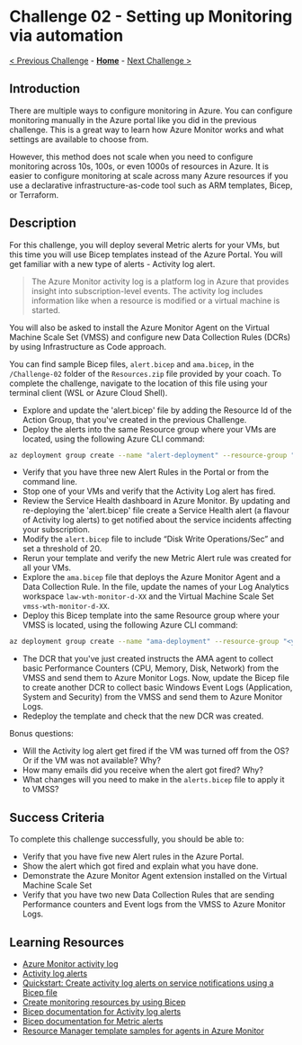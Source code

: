 # Challenge 02 - Setting up Monitoring via automation

[< Previous Challenge](./Challenge-01.md) - **[Home](../README.md)** - [Next Challenge >](./Challenge-03.md)

## Introduction

There are multiple ways to configure monitoring in Azure. You can configure monitoring manually in the Azure portal like you did in the previous challenge. This is a great way to learn how Azure Monitor works and what settings are available to choose from. 

However, this method does not scale when you need to configure monitoring across 10s, 100s, or even 1000s of resources in Azure. It is easier to configure monitoring at scale across many Azure resources if you use a declarative infrastructure-as-code tool such as ARM templates, Bicep, or Terraform.

## Description

For this challenge, you will deploy several Metric alerts for your VMs, but this time you will use Bicep templates instead of the Azure Portal. You will get familiar with a new type of alerts - Activity log alert. 

> The Azure Monitor activity log is a platform log in Azure that provides insight into subscription-level events. The activity log includes information like when a resource is modified or a virtual machine is started.

You will also be asked to install the Azure Monitor Agent on the Virtual Machine Scale Set (VMSS) and configure new Data Collection Rules (DCRs) by using Infrastructure as Code approach.

You can find sample Bicep files, `alert.bicep` and `ama.bicep`, in the `/Challenge-02` folder of the `Resources.zip` file provided by your coach. To complete the challenge, navigate to the location of this file using your terminal client (WSL or Azure Cloud Shell).

- Explore and update the 'alert.bicep' file by adding the Resource Id of the Action Group, that you've created in the previous Challenge.
- Deploy the alerts into the same Resource group where your VMs are located, using the following Azure CLI command: 
```bash
az deployment group create --name "alert-deployment" --resource-group "<your-resource-group-name>" --template-file alert.bicep
```
- Verify that you have three new Alert Rules in the Portal or from the command line.
- Stop one of your VMs and verify that the Activity Log alert has fired.
- Review the Service Health dashboard in Azure Monitor. By updating and re-deploying the 'alert.bicep' file create a Service Health alert (a flavour of Activity log alerts) to get notified about the service incidents affecting your subscription.
- Modify the `alert.bicep` file to include “Disk Write Operations/Sec” and set a threshold of 20. 
- Rerun your template and verify the new Metric Alert rule was created for all your VMs.
- Explore the `ama.bicep` file that deploys the Azure Monitor Agent and a Data Collection Rule. In the file, update the names of your Log Analytics workspace `law-wth-monitor-d-XX` and the Virtual Machine Scale Set `vmss-wth-monitor-d-XX`.
- Deploy this Bicep template into the same Resource group where your VMSS is located, using the following Azure CLI command: 
```bash
az deployment group create --name "ama-deployment" --resource-group "<your-resource-group-name>" --template-file ama.bicep
```
- The DCR that you've just created instructs the AMA agent to collect basic Performance Counters (CPU, Memory, Disk, Network) from the VMSS and send them to Azure Monitor Logs. Now, update the Bicep file to create another DCR to collect basic Windows Event Logs (Application, System and Security) from the VMSS and send them to Azure Monitor Logs. 
- Redeploy the template and check that the new DCR was created.

Bonus questions: 
- Will the Activity log alert get fired if the VM was turned off from the OS? Or if the VM was not available? Why?
- How many emails did you receive when the alert got fired? Why?
- What changes will you need to make in the `alerts.bicep` file to apply it to VMSS?

## Success Criteria

To complete this challenge successfully, you should be able to:
- Verify that you have five new Alert rules in the Azure Portal.
- Show the alert which got fired and explain what you have done.
- Demonstrate the Azure Monitor Agent extension installed on the Virtual Machine Scale Set 
- Verify that you have two new Data Collection Rules that are sending Performance counters and Event logs from the VMSS to Azure Monitor Logs.

## Learning Resources

- [Azure Monitor activity log](https://learn.microsoft.com/en-us/azure/azure-monitor/essentials/activity-log)
- [Activity log alerts](https://learn.microsoft.com/en-us/azure/azure-monitor/alerts/alerts-types#activity-log-alerts)
- [Quickstart: Create activity log alerts on service notifications using a Bicep file](https://learn.microsoft.com/en-us/azure/service-health/alerts-activity-log-service-notifications-bicep?tabs=CLI)
- [Create monitoring resources by using Bicep](https://learn.microsoft.com/en-us/azure/azure-resource-manager/bicep/scenarios-monitoring)
- [Bicep documentation for Activity log alerts](https://learn.microsoft.com/en-us/azure/templates/microsoft.insights/activitylogalerts?pivots=deployment-language-bicep)
- [Bicep documentation for Metric alerts](https://learn.microsoft.com/en-us/azure/templates/microsoft.insights/metricalerts?pivots=deployment-language-bicep)
- [Resource Manager template samples for agents in Azure Monitor](https://learn.microsoft.com/en-us/azure/azure-monitor/agents/resource-manager-agent?tabs=bicep)
